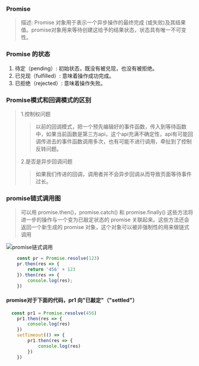 ### Promise
> 描述: Promise 对象用于表示一个异步操作的最终完成 (或失败)及其结果值。promise对象用来等待创建这给予的结果状态，状态具有唯一不可变性。

### Promise 的状态
1. 待定（pending）: 初始状态，既没有被兑现，也没有被拒绝。
2. 已兑现（fulfilled）: 意味着操作成功完成。
3. 已拒绝（rejected）: 意味着操作失败。  

### Promise模式和回调模式的区别
>1.控制权问题  
>> 以前的回调模式，把一个预先编辑好的事件函数，传入到等待函数中，如果当前函数是第三方api，这个api充满不确定性，api有可能回调传进去的事件函数调用多次，也有可能不进行调用，牵扯到了控制反转问题。  
>   
>2.是否是异步回调问题  
>> 如果我们传进的回调，调用者并不会异步回调从而导致页面等待事件过长。

### promise链式调用图
> 可以用 promise.then()，promise.catch() 和 promise.finally() 这些方法将进一步的操作与一个变为已敲定状态的 promise 关联起来。这些方法还会返回一个新生成的 promise 对象，这个对象可以被非强制性的用来做链式调用

![promise链式调用](http://192.168.31.12:3001/image/promise.png)    

```javascript
    const pr = Promise.resolve(123)
    pr.then(res => {
        return '456' + 123
    }).then(res => {
        console.log(res);
    })
```  

#### promise对于下面的代码，pr1 向"已敲定"（"settled"）

```js
  const pr1 = Promise.resolve(456)
    pr1.then(res => {
        console.log(res)
    })
    setTimeout(() => {
        pr1.then(res => {
            console.log(res)
        })
    })
```
